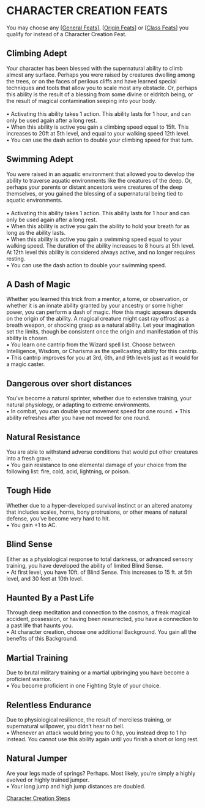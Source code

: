 # CHARACTER CREATION FEATS
You may choose any [[General Feats](https://skroxiousdm.github.io/SkroxiousDM/docs/4.Feats/General%20Feats.md)], [[Origin Feats](https://skroxiousdm.github.io/SkroxiousDM/docs/4.Feats/Origin%20Feats.md)] or [[Class Feats](https://skroxiousdm.github.io/SkroxiousDM/docs/4.Feats/Class%20Feats.md)] you qualify for instead of a Character Creation Feat.

## Climbing Adept  
Your character has been blessed with the supernatural ability to climb almost any surface. Perhaps you were raised by creatures dwelling among the trees, or on the faces of perilous cliffs and have learned special techniques and tools that allow you to scale most any obstacle. Or, perhaps this ability is the result of a blessing from some divine or eldritch being, or the result of magical contamination seeping into your body.<br>  
• Activating this ability takes 1 action. This ability lasts for 1 hour, and can only be used again after a long rest.  
• When this ability is active you gain a climbing speed equal to 15ft. This increases to 20ft at 5th level, and equal to your walking speed 12th level.  
• You can use the dash action to double your climbing speed for that turn.  

## Swimming Adept  
You were raised in an aquatic environment that allowed you to develop the ability to traverse aquatic environments like the creatures of the deep. Or, perhaps your parents or distant ancestors were creatures of the deep themselves, or you gained the blessing of a supernatural being tied to aquatic environments.<br>  
• Activating this ability takes 1 action. This ability lasts for 1 hour and can only be used again after a long rest.  
• When this ability is active you gain the ability to hold your breath for as long as the ability lasts.  
• When this ability is active you gain a swimming speed equal to your walking speed. The duration of the ability increases to 8 hours at 5th level. At 12th level this ability is considered always active, and no longer requires resting.  
• You can use the dash action to double your swimming speed.  

## A Dash of Magic  
Whether you learned this trick from a mentor, a tome, or observation, or whether it is an innate ability granted by your ancestry or some higher power, you can perform a dash of magic. How this magic appears depends on the origin of the ability. A magical creature might cast ray offrost as a breath weapon, or shocking grasp as a natural ability. Let your imagination set the limits, though be consistent once the origin and manifestation of this ability is chosen.<br>
• You learn one cantrip from the Wizard spell list. Choose between Intelligence, Wisdom, or Charisma as the spellcasting ability for this cantrip.
• This cantrip improves for you at 3rd, 6th, and 9th levels just as it would for a magic caster.

## Dangerous over short distances
You’ve become a natural sprinter, whether due to extensive training, your natural physiology, or adapting to extreme environments.<br>
• In combat, you can double your movement speed for one round.
• This ability refreshes after you have not moved for one round.

## Natural Resistance
You are able to withstand adverse conditions that would put other creatures into a fresh grave.<br>
• You gain resistance to one elemental damage of your choice from the following list: fire, cold, acid, lightning, or poison.

## Tough Hide
Whether due to a hyper-developed survival instinct or an altered anatomy that includes scales, horns, bony protrusions, or other means of natural defense, you’ve become very hard to hit.<br>
• You gain +1 to AC.

## Blind Sense
Either as a physiological response to total darkness, or advanced sensory training, you have developed the ability of limited Blind Sense.<br>
• At first level, you have 10ft. of Blind Sense. This increases to 15 ft. at 5th level, and 30 feet at 10th level.

## Haunted By a Past Life
Through deep meditation and connection to the cosmos, a freak magical accident, possession, or having been resurrected, you have a connection to a past life that haunts you.<br>
• At character creation, choose one additional Background. You gain all the benefits of this Background.

## Martial Training
Due to brutal military training or a martial upbringing you have become a proficient warrior.<br>
• You become proficient in one Fighting Style of your choice.

## Relentless Endurance
Due to physiological resilience, the result of merciless training, or supernatural willpower, you didn’t hear no bell.<br>
• Whenever an attack would bring you to 0 hp, you instead drop to 1 hp instead. You cannot use this ability again until you finish a short or long rest.

## Natural Jumper
Are your legs made of springs? Perhaps. Most likely, you’re simply a highly evolved or highly trained jumper.<br>
• Your long jump and high jump distances are doubled.


[Character Creation Steps](https://skroxiousdm.github.io/SkroxiousDM/1.%20Start%20Here/Character%20Creation%20Steps)
